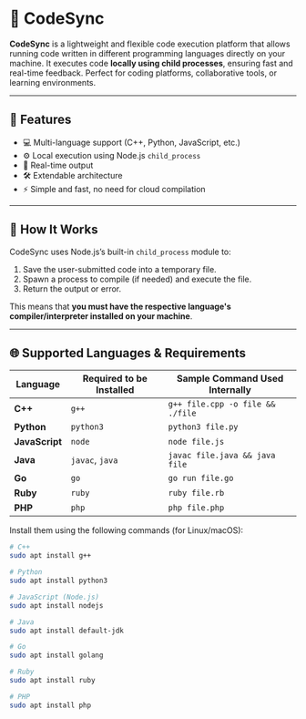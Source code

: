 # 🚀 CodeSync

**CodeSync** is a lightweight and flexible code execution platform that allows running code written in different programming languages directly on your machine. It executes code **locally using child processes**, ensuring fast and real-time feedback. Perfect for coding platforms, collaborative tools, or learning environments.

---

## 🔧 Features

- 💻 Multi-language support (C++, Python, JavaScript, etc.)
- ⚙️ Local execution using Node.js `child_process`
- 🔁 Real-time output
- 🛠️ Extendable architecture
- ⚡ Simple and fast, no need for cloud compilation

---

## 🧠 How It Works

CodeSync uses Node.js’s built-in `child_process` module to:
1. Save the user-submitted code into a temporary file.
2. Spawn a process to compile (if needed) and execute the file.
3. Return the output or error.

This means that **you must have the respective language's compiler/interpreter installed on your machine**.

---

## 🌐 Supported Languages & Requirements

| Language     | Required to be Installed         | Sample Command Used Internally         |
|--------------|----------------------------------|----------------------------------------|
| **C++**      | `g++`                            | `g++ file.cpp -o file && ./file`       |
| **Python**   | `python3`                        | `python3 file.py`                      |
| **JavaScript** | `node`                         | `node file.js`                         |
| **Java**     | `javac`, `java`                  | `javac file.java && java file`         |
| **Go**       | `go`                             | `go run file.go`                       |
| **Ruby**     | `ruby`                           | `ruby file.rb`                         |
| **PHP**      | `php`                            | `php file.php`                         |

Install them using the following commands (for Linux/macOS):

```bash
# C++
sudo apt install g++

# Python
sudo apt install python3

# JavaScript (Node.js)
sudo apt install nodejs

# Java
sudo apt install default-jdk

# Go
sudo apt install golang

# Ruby
sudo apt install ruby

# PHP
sudo apt install php
